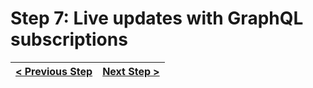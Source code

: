 # Step 7: Live updates with GraphQL subscriptions

[//]: # (head-end)




[//]: # (foot-start)

[{]: <helper> (navStep)

| [< Previous Step](https://github.com/Urigo/WhatsApp-Clone-Server/tree/master@0.2.0/.tortilla/manuals/views/step6.md) | [Next Step >](https://github.com/Urigo/WhatsApp-Clone-Server/tree/master@0.2.0/.tortilla/manuals/views/step8.md) |
|:--------------------------------|--------------------------------:|

[}]: #

